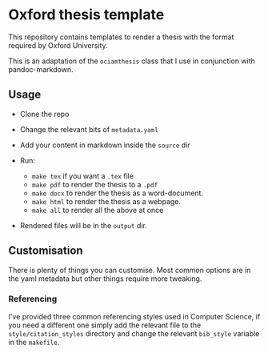 # Oxford thesis template

This repository contains templates to render a thesis with the format required
by Oxford University.

This is an adaptation of the `ociamthesis` class that I use in conjunction with
pandoc-markdown.


## Usage

- Clone the repo

- Change the relevant bits of `metadata.yaml`

- Add your content in markdown inside the `source` dir

- Run:

  * `make tex` if you want a `.tex` file
  * `make pdf` to render the thesis to a `.pdf`
  * `make docx` to render the thesis as a word-document.
  * `make html` to render the thesis as a webpage.
  * `make all` to render all the above at once

- Rendered files will be in the `output` dir.

## Customisation

There is plenty of things you can customise. Most common options are in the yaml
metadata but other things require more tweaking.


### Referencing

I've provided three common referencing styles used in Computer Science, if you
need a different one simply add the relevant file to the `style/citation_styles`
directory and change the relevant `bib_style` variable in the `makefile`.
